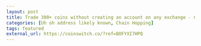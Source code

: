 ```yaml
---
layout: post
title: Trade 300+ coins without creating an account on any exchange - CoinSwitch
categories: [Uh oh address likely known, Chain Hopping]
tags: featured
external_url: https://coinswitch.co/?ref=BOFYXI7HPQ
---
```

